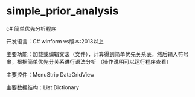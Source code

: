 # simple_prior_analysis
c# 简单优先分析程序

开发语言：C#  winform
vs版本:2013以上

主要功能：加载或编辑文法（文件），计算得到简单优先关系表，然后输入符号串，根据简单优先分关系进行语法分析
（操作说明可以运行程序查看）

主要控件：MenuStrip  DataGridView

主要数据结构：List  Dictionary
